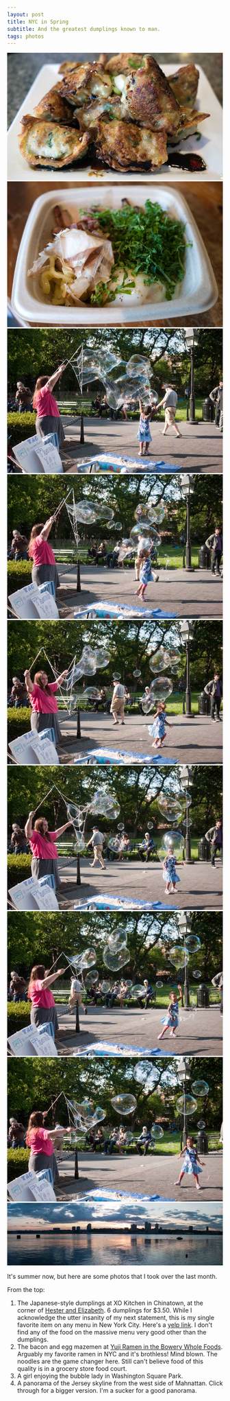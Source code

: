 ```yaml
---
layout: post
title: NYC in Spring
subtitle: And the greatest dumplings known to man.
tags: photos
---
```

<div class="photo-block top">
    <img src="/assets/img/2014-06-29/xocafe_dumplings.jpg" title="Japanese style dumplings at XO Kitchen in Chinatown"/>
    <img src="/assets/img/2014-06-29/yuji_mazemen.jpg" title="Bacon and egg mazemen at Yuji Ramen"/>
    <img src="/assets/img/2014-06-29/wsp-1.jpg" title="Bubble lady in Washington Square Park"/>
    <img src="/assets/img/2014-06-29/wsp-2.jpg" title="Bubble lady in Washington Square Park"/>
    <img src="/assets/img/2014-06-29/wsp-3.jpg" title="Bubble lady in Washington Square Park"/>
    <img src="/assets/img/2014-06-29/wsp-4.jpg" title="Bubble lady in Washington Square Park"/>
    <img src="/assets/img/2014-06-29/wsp-5.jpg" title="Bubble lady in Washington Square Park"/>
    <img src="/assets/img/2014-06-29/wsp-6.jpg" title="Bubble lady in Washington Square Park"/>
    <a href="/assets/img/2014-06-29/jersey_big.jpg"><img src="/assets/img/2014-06-29/jersey_tb.jpg" title="Jersey from Manhattan"/></a>
</div>

<p class="first">It's summer now, but here are some photos that I took over the last month.</p>

From the top:

1. The Japanese-style dumplings at XO Kitchen in Chinatown, at the corner of <a href="https://www.google.com/maps/@40.717468,-73.996092,3a,72.7y,211.92h,81.21t/data=!3m5!1e1!3m3!1sXnW8e_SRgndiwyP2q0lhlw!2e0!5s2011-06!6m1!1e1" target="_blank">Hester and Elizabeth</a>.  6 dumplings for $3.50.  While I acknowledge the utter insanity of my next statement, this is my single favorite item on any menu in New York City.  Here's a <a href="http://www.yelp.com/biz/xo-kitchen-new-york" target='_blank'>yelp link</a>.  I don't find any of the food on the massive menu very good other than the dumplings. 
2. The bacon and egg mazemen at <a href="http://www.yelp.com/biz/yuji-ramen-new-york-2" target='_blank'>Yuji Ramen in the Bowery Whole Foods</a>.  Arguably my favorite ramen in NYC and it's brothless!  Mind blown.  The noodles are the game changer here.  Still can't believe food of this quality is in a grocery store food court.
3. A girl enjoying the bubble lady in Washington Square Park.
4. A panorama of the Jersey skyline from the west side of Mahnattan.  Click through for a bigger version.  I'm a sucker for a good panorama.


